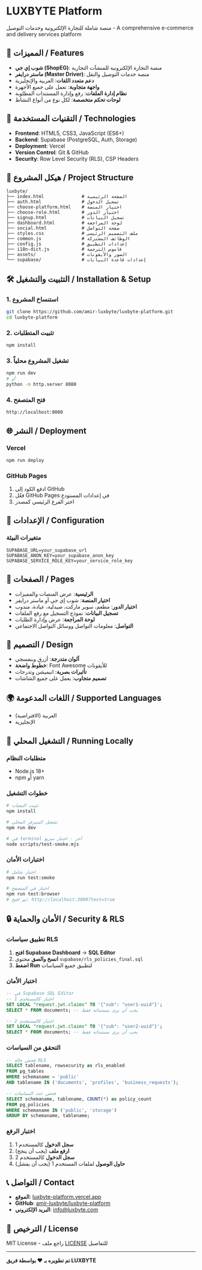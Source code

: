 # LUXBYTE Platform

منصة شاملة للتجارة الإلكترونية وخدمات التوصيل - A comprehensive e-commerce and delivery services platform

## 🌟 المميزات / Features

- **شوب إي جي (ShopEG)**: منصة التجارة الإلكترونية للمنشآت التجارية
- **ماستر درايفر (Master Driver)**: منصة خدمات التوصيل والنقل
- **دعم متعدد اللغات**: العربية والإنجليزية
- **واجهة متجاوبة**: تعمل على جميع الأجهزة
- **نظام إدارة الملفات**: رفع وإدارة المستندات المطلوبة
- **لوحات تحكم متخصصة**: لكل نوع من أنواع النشاط

## 🚀 التقنيات المستخدمة / Technologies

- **Frontend**: HTML5, CSS3, JavaScript (ES6+)
- **Backend**: Supabase (PostgreSQL, Auth, Storage)
- **Deployment**: Vercel
- **Version Control**: Git & GitHub
- **Security**: Row Level Security (RLS), CSP Headers

## 📁 هيكل المشروع / Project Structure

```
luxbyte/
├── index.html              # الصفحة الرئيسية
├── auth.html               # تسجيل الدخول
├── choose-platform.html    # اختيار المنصة
├── choose-role.html        # اختيار الدور
├── signup.html             # تسجيل البيانات
├── dashboard.html          # لوحة المراجعة
├── social.html             # صفحة التواصل
├── styles.css              # ملف التصميم الرئيسي
├── common.js               # الوظائف المشتركة
├── config.js               # إعدادات التطبيق
├── i18n-dict.js            # قاموس الترجمة
├── assets/                 # الصور والأيقونات
└── supabase/               # إعدادات قاعدة البيانات
```

## 🛠️ التثبيت والتشغيل / Installation & Setup

### 1. استنساخ المشروع
```bash
git clone https://github.com/amir-luxbyte/luxbyte-platform.git
cd luxbyte-platform
```

### 2. تثبيت المتطلبات
```bash
npm install
```

### 3. تشغيل المشروع محلياً
```bash
npm run dev
# أو
python -m http.server 8080
```

### 4. فتح المتصفح
```
http://localhost:8080
```

## 🌐 النشر / Deployment

### Vercel
```bash
npm run deploy
```

### GitHub Pages
1. ادفع الكود إلى GitHub
2. فعّل GitHub Pages في إعدادات المستودع
3. اختر الفرع الرئيسي كمصدر

## 🔧 الإعدادات / Configuration

### متغيرات البيئة
```env
SUPABASE_URL=your_supabase_url
SUPABASE_ANON_KEY=your_supabase_anon_key
SUPABASE_SERVICE_ROLE_KEY=your_service_role_key
```

## 📱 الصفحات / Pages

- **الرئيسية**: عرض المنصات والمميزات
- **اختيار المنصة**: شوب إي جي أو ماستر درايفر
- **اختيار الدور**: مطعم، سوبر ماركت، صيدلية، عيادة، مندوب
- **تسجيل البيانات**: نموذج التسجيل مع رفع الملفات
- **لوحة المراجعة**: عرض وإدارة الطلبات
- **التواصل**: معلومات التواصل ووسائل التواصل الاجتماعي

## 🎨 التصميم / Design

- **ألوان متدرجة**: أزرق وبنفسجي
- **خطوط واضحة**: Font Awesome للأيقونات
- **تأثيرات بصرية**: انيميشن وتدرجات
- **تصميم متجاوب**: يعمل على جميع الشاشات

## 🌍 اللغات المدعومة / Supported Languages

- العربية (الافتراضية)
- الإنجليزية

## 🚀 التشغيل المحلي / Running Locally

### متطلبات النظام
- Node.js 18+
- npm أو yarn

### خطوات التشغيل
```bash
# تثبيت التبعيات
npm install

# تشغيل السيرفر المحلي
npm run dev

# في terminal آخر - اختبار سريع
node scripts/test-smoke.mjs
```

### اختبارات الأمان
```bash
# اختبار شامل
npm run test:smoke

# اختبار في المتصفح
npm run test:browser
# ثم افتح: http://localhost:3000?test=true
```

## 🔒 الأمان والحماية / Security & RLS

### تطبيق سياسات RLS

1. **افتح Supabase Dashboard** → **SQL Editor**
2. **انسخ والصق** محتوى `supabase/rls_policies_final.sql`
3. **اضغط Run** لتطبيق جميع السياسات

### اختبار الأمان

```sql
-- في Supabase SQL Editor
-- اختبار كالمستخدم 1
SET LOCAL "request.jwt.claims" TO '{"sub": "user1-uuid"}';
SELECT * FROM documents; -- يجب أن يرى مستنداته فقط

-- اختبار كالمستخدم 2
SET LOCAL "request.jwt.claims" TO '{"sub": "user2-uuid"}';
SELECT * FROM documents; -- يجب أن يرى مستنداته فقط
```

### التحقق من السياسات

```sql
-- فحص حالة RLS
SELECT tablename, rowsecurity as rls_enabled
FROM pg_tables
WHERE schemaname = 'public'
AND tablename IN ('documents', 'profiles', 'business_requests');

-- فحص عدد السياسات
SELECT schemaname, tablename, COUNT(*) as policy_count
FROM pg_policies
WHERE schemaname IN ('public', 'storage')
GROUP BY schemaname, tablename;
```

### اختبار الرفع

1. **سجل الدخول** كالمستخدم 1
2. **ارفع ملف** (يجب أن ينجح)
3. **سجل الدخول** كالمستخدم 2
4. **حاول الوصول** لملفات المستخدم 1 (يجب أن يفشل)

## 📞 التواصل / Contact

- **الموقع**: [luxbyte-platform.vercel.app](https://luxbyte-platform.vercel.app)
- **GitHub**: [amir-luxbyte/luxbyte-platform](https://github.com/amir-luxbyte/luxbyte-platform)
- **البريد الإلكتروني**: info@luxbyte.com

## 📄 الترخيص / License

MIT License - راجع ملف [LICENSE](LICENSE) للتفاصيل

---

**تم تطويره بـ ❤️ بواسطة فريق LUXBYTE**
